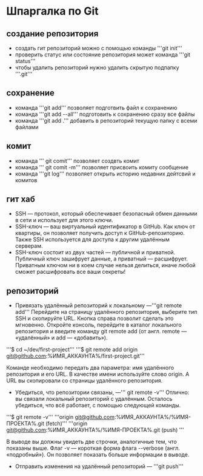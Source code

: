 # Шпаргалка по Git
## создание репозитория
* создать гит репозиторий можно с помощью команды '''git init'''
* проверить статус или состояние репозитория может команда '''git status'''
* чтобы удалить репозиторий нужно удалить скрытую подпапку '''.git'''
## сохранение
* команда '''git add''' позволяет подготвить файл к сохранению 
* команда '''git add --all''' подготовить к сохранению сразу все файлы
* команда '''git add .''' добавить в репозиторий текущую папку с всеми файлами
## комит
* команда ''' git comit''' позволяет создвть комит  
* команда ''' git comit -m''' позволяет присвоить комиту сообщение
* команда '''git log''' позволяет открыть историю недавних дейтсвий и комитов
## гит хаб
* SSH — протокол, который обеспечивает безопасный обмен данными в сети и использует для этого ключи.
* SSH-ключ — ваш виртуальный идентификатор в GitHub. Как ключ от квартиры, он позволяет получить доступ к GitHub-репозиторию. Также SSH используется для доступа к другим удалённым серверам.
* SSH-ключ состоит из двух частей — публичной и приватной. Публичный ключ зашифрует данные, а приватный — расшифрует. Приватным ключом ни в коем случае нельзя делиться, иначе любой сможет расшифровать все ваши секреты!
## репозиторий 
* Привязать удалённый репозиторий к локальному —'''git remote add'''
Перейдите на страницу удалённого репозитория, выберите тип SSH и скопируйте URL. Кнопка справа позволит сделать это мгновенно.
Откройте консоль, перейдите в каталог локального репозитория и введите команду git remote add (от англ. remote — «удалённый» и add — «добавить»).

'''$ cd ~/dev/first-project'''
'''$ git remote add origin git@github.com:%ИМЯ_АККАУНТА%/first-project.git''' 

Команде необходимо передать два параметра: имя удалённого репозитория и его URL. В качестве имени используйте слово origin. А URL вы скопировали со страницы удалённого репозитория.

* Убедиться, что репозитории связаны, —''' git remote -v'''
Отлично: вы связали локальный репозиторий с удалённым. Осталось убедиться, что всё работает, с помощью следующей команды.

'''$ git remote -v'''
'''origin    git@github.com:%ИМЯ_АККАУНТА%/%ИМЯ-ПРОЕКТА%.git (fetch)'''
'''origin    git@github.com:%ИМЯ_АККАУНТА%/%ИМЯ-ПРОЕКТА%.git (push) '''

В выводе вы должны увидеть две строчки, аналогичные тем, что показаны выше.
Флаг -v — короткая форма флага --verbose (англ. «подробный»). Он позволяет показать больше информации в выводе.
* Отправить изменения на удалённый репозиторий —  '''git push'''
